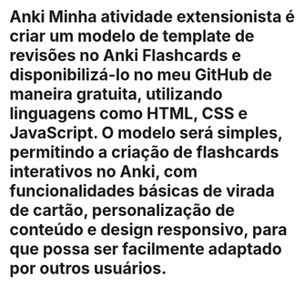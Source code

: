 

# Anki Minha atividade extensionista é criar um modelo de template de revisões no Anki Flashcards e disponibilizá-lo no meu GitHub de maneira gratuita, utilizando linguagens como HTML, CSS e JavaScript. O modelo será simples, permitindo a criação de flashcards interativos no Anki, com funcionalidades básicas de virada de cartão, personalização de conteúdo e design responsivo, para que possa ser facilmente adaptado por outros usuários.

